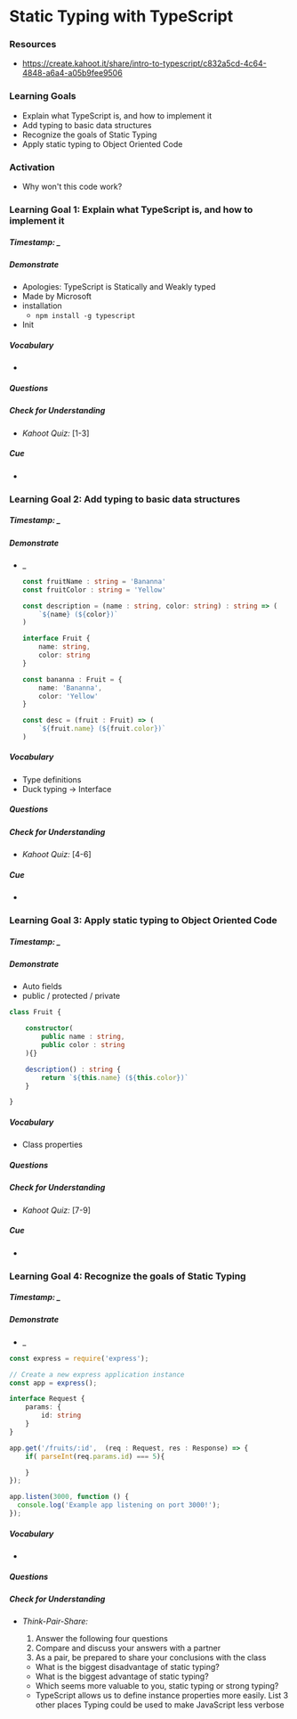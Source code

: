 # Static Typing with TypeScript

### Resources

- https://create.kahoot.it/share/intro-to-typescript/c832a5cd-4c64-4848-a6a4-a05b9fee9506



### Learning Goals

- Explain what TypeScript is, and how to implement it
- Add typing to basic data structures
- Recognize the goals of Static Typing
- Apply static typing to Object Oriented Code



### Activation

- Why won't this code work?



### Learning Goal 1: Explain what TypeScript is, and how to implement it

##### Timestamp: _

##### Demonstrate

- Apologies: TypeScript is Statically and Weakly typed
- Made by Microsoft
- installation
  - `npm install -g typescript`
- Init

##### Vocabulary

- 

##### Questions 

##### Check for Understanding

- *Kahoot Quiz:* [1-3] 

##### Cue

- 



### Learning Goal 2: Add typing to basic data structures

##### Timestamp: _

##### Demonstrate

- _

  ```typescript
  const fruitName : string = 'Bananna'
  const fruitColor : string = 'Yellow'
  
  const description = (name : string, color: string) : string => (
      `${name} (${color})`
  )
  
  interface Fruit {
      name: string,
      color: string
  }
  
  const bananna : Fruit = {
      name: 'Bananna',
      color: 'Yellow'
  }
  
  const desc = (fruit : Fruit) => (
      `${fruit.name} (${fruit.color})`
  )
  ```

##### Vocabulary

- Type definitions
- Duck typing -> Interface

##### Questions 

##### Check for Understanding

- *Kahoot Quiz:* [4-6] 

##### Cue

- 



### Learning Goal 3: Apply static typing to Object Oriented Code

##### Timestamp: _

##### Demonstrate

- Auto fields
- public / protected / private

```typescript
class Fruit {

    constructor(
        public name : string, 
        public color : string 
    ){}

    description() : string {
        return `${this.name} (${this.color})`
    }

}
```

##### Vocabulary

- Class properties

##### Questions 

##### Check for Understanding

- *Kahoot Quiz:* [7-9] 

##### Cue

- 



### Learning Goal 4: Recognize the goals of Static Typing

##### Timestamp: _

##### Demonstrate

- _

```typescript
const express = require('express');

// Create a new express application instance
const app = express();

interface Request {
    params: {
        id: string
    }
}

app.get('/fruits/:id',  (req : Request, res : Response) => {
    if( parseInt(req.params.id) === 5){

    }
});

app.listen(3000, function () {
  console.log('Example app listening on port 3000!');
});
```

##### Vocabulary

- 

##### Questions 

##### Check for Understanding

- *Think-Pair-Share:* 

  1. Answer the following four questions
  2. Compare and discuss your answers with a partner
  3. As a pair, be prepared to share your conclusions with the class

  - What is the biggest disadvantage of static typing?
  - What is the biggest advantage of static typing?
  - Which seems more valuable to you, static typing or strong typing?
  - TypeScript allows us to define instance properties more easily. List 3 other places Typing could be used to make JavaScript less verbose